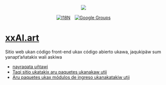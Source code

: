 <p align="center"><a href="https://wac.tax"><img src="https://cdn.jsdelivr.net/gh/wactax/img/logo.svg"/></a></p><p align="center"><a href="https://github.com/wactax/wac.tax/blob/main/doc/README.md#readme"><img alt="I18N" src="https://cdn.jsdelivr.net/gh/wactax/img/t.svg"/></a>　<a href="https://groups.google.com/u/2/g/wactax"><img alt="Google Groups" src="https://cdn.jsdelivr.net/gh/wactax/img/g-groups.svg"/></a></p>

# [xxAI.art](https://xxAI.art)

Sitio web ukan código front-end ukax código abierto ukawa, jaqukipäw sum yanapt’añatakix wali askiwa

* [nayraqata uñtawi](https://github.com/xxai-art/web)
* [Taqi sitio ukatakix aru paquetes ukanakaw utji](https://github.com/xxai-art/web/tree/main/i18n)
* [Aru paquetes ukax módulos de ingreso ukanakatakiw utji](https://github.com/wacpkg/user/tree/main/ui.i18n)
